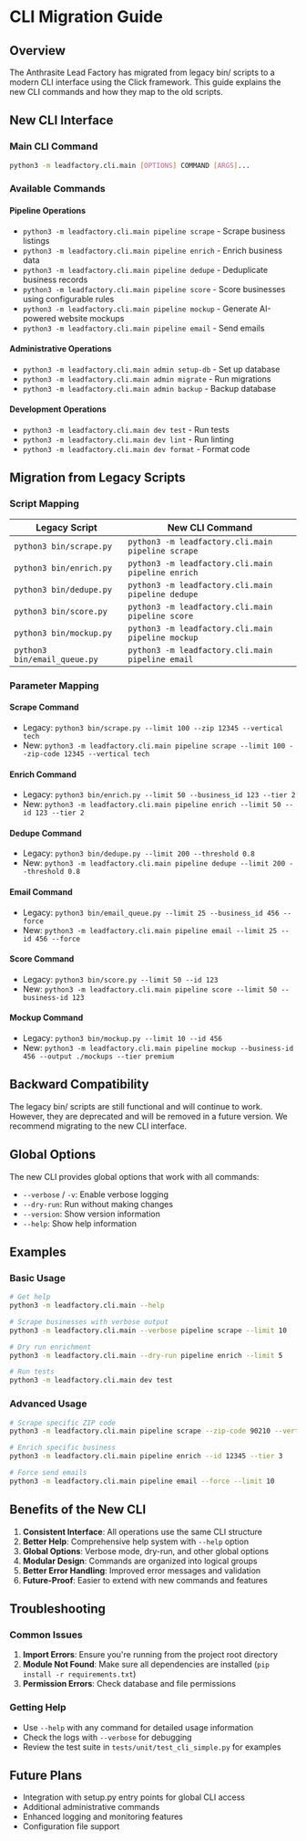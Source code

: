 # CLI Migration Guide

## Overview

The Anthrasite Lead Factory has migrated from legacy bin/ scripts to a modern CLI interface using the Click framework. This guide explains the new CLI commands and how they map to the old scripts.

## New CLI Interface

### Main CLI Command
```bash
python3 -m leadfactory.cli.main [OPTIONS] COMMAND [ARGS]...
```

### Available Commands

#### Pipeline Operations
- `python3 -m leadfactory.cli.main pipeline scrape` - Scrape business listings
- `python3 -m leadfactory.cli.main pipeline enrich` - Enrich business data
- `python3 -m leadfactory.cli.main pipeline dedupe` - Deduplicate business records
- `python3 -m leadfactory.cli.main pipeline score` - Score businesses using configurable rules
- `python3 -m leadfactory.cli.main pipeline mockup` - Generate AI-powered website mockups
- `python3 -m leadfactory.cli.main pipeline email` - Send emails

#### Administrative Operations
- `python3 -m leadfactory.cli.main admin setup-db` - Set up database
- `python3 -m leadfactory.cli.main admin migrate` - Run migrations
- `python3 -m leadfactory.cli.main admin backup` - Backup database

#### Development Operations
- `python3 -m leadfactory.cli.main dev test` - Run tests
- `python3 -m leadfactory.cli.main dev lint` - Run linting
- `python3 -m leadfactory.cli.main dev format` - Format code

## Migration from Legacy Scripts

### Script Mapping

| Legacy Script | New CLI Command |
|---------------|-----------------|
| `python3 bin/scrape.py` | `python3 -m leadfactory.cli.main pipeline scrape` |
| `python3 bin/enrich.py` | `python3 -m leadfactory.cli.main pipeline enrich` |
| `python3 bin/dedupe.py` | `python3 -m leadfactory.cli.main pipeline dedupe` |
| `python3 bin/score.py` | `python3 -m leadfactory.cli.main pipeline score` |
| `python3 bin/mockup.py` | `python3 -m leadfactory.cli.main pipeline mockup` |
| `python3 bin/email_queue.py` | `python3 -m leadfactory.cli.main pipeline email` |

### Parameter Mapping

#### Scrape Command
- Legacy: `python3 bin/scrape.py --limit 100 --zip 12345 --vertical tech`
- New: `python3 -m leadfactory.cli.main pipeline scrape --limit 100 --zip-code 12345 --vertical tech`

#### Enrich Command
- Legacy: `python3 bin/enrich.py --limit 50 --business_id 123 --tier 2`
- New: `python3 -m leadfactory.cli.main pipeline enrich --limit 50 --id 123 --tier 2`

#### Dedupe Command
- Legacy: `python3 bin/dedupe.py --limit 200 --threshold 0.8`
- New: `python3 -m leadfactory.cli.main pipeline dedupe --limit 200 --threshold 0.8`

#### Email Command
- Legacy: `python3 bin/email_queue.py --limit 25 --business_id 456 --force`
- New: `python3 -m leadfactory.cli.main pipeline email --limit 25 --id 456 --force`

#### Score Command
- Legacy: `python3 bin/score.py --limit 50 --id 123`
- New: `python3 -m leadfactory.cli.main pipeline score --limit 50 --business-id 123`

#### Mockup Command
- Legacy: `python3 bin/mockup.py --limit 10 --id 456`
- New: `python3 -m leadfactory.cli.main pipeline mockup --business-id 456 --output ./mockups --tier premium`

## Backward Compatibility

The legacy bin/ scripts are still functional and will continue to work. However, they are deprecated and will be removed in a future version. We recommend migrating to the new CLI interface.

## Global Options

The new CLI provides global options that work with all commands:

- `--verbose` / `-v`: Enable verbose logging
- `--dry-run`: Run without making changes
- `--version`: Show version information
- `--help`: Show help information

## Examples

### Basic Usage
```bash
# Get help
python3 -m leadfactory.cli.main --help

# Scrape businesses with verbose output
python3 -m leadfactory.cli.main --verbose pipeline scrape --limit 10

# Dry run enrichment
python3 -m leadfactory.cli.main --dry-run pipeline enrich --limit 5

# Run tests
python3 -m leadfactory.cli.main dev test
```

### Advanced Usage
```bash
# Scrape specific ZIP code
python3 -m leadfactory.cli.main pipeline scrape --zip-code 90210 --vertical restaurants

# Enrich specific business
python3 -m leadfactory.cli.main pipeline enrich --id 12345 --tier 3

# Force send emails
python3 -m leadfactory.cli.main pipeline email --force --limit 10
```

## Benefits of the New CLI

1. **Consistent Interface**: All operations use the same CLI structure
2. **Better Help**: Comprehensive help system with `--help` option
3. **Global Options**: Verbose mode, dry-run, and other global options
4. **Modular Design**: Commands are organized into logical groups
5. **Better Error Handling**: Improved error messages and validation
6. **Future-Proof**: Easier to extend with new commands and features

## Troubleshooting

### Common Issues

1. **Import Errors**: Ensure you're running from the project root directory
2. **Module Not Found**: Make sure all dependencies are installed (`pip install -r requirements.txt`)
3. **Permission Errors**: Check database and file permissions

### Getting Help

- Use `--help` with any command for detailed usage information
- Check the logs with `--verbose` for debugging
- Review the test suite in `tests/unit/test_cli_simple.py` for examples

## Future Plans

- Integration with setup.py entry points for global CLI access
- Additional administrative commands
- Enhanced logging and monitoring features
- Configuration file support
